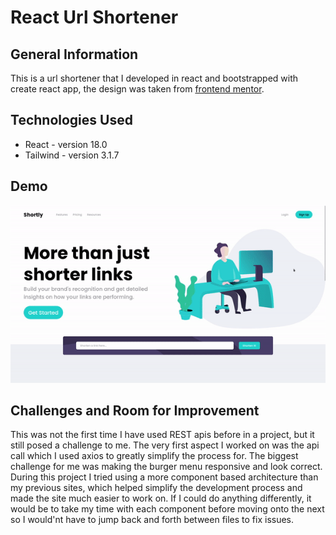 # React Url Shortener

## General Information
This is a url shortener that I developed in react and bootstrapped with create react app, the design was taken from [frontend mentor](https://www.frontendmentor.io/challenges).


## Technologies Used
- React - version 18.0
- Tailwind - version 3.1.7

## Demo
![Usage Gif](https://github.com/GabeeeM/react-url-shortening-website/blob/main/preview.gif)

## Challenges and Room for Improvement
This was not the first time I have used REST apis before in a project, but it still posed a challenge to me. The very first aspect I worked on was the api call which I used axios to greatly simplify the process for. The biggest challenge for me was making the burger menu responsive and look correct. During this project I tried using a more component based architecture than my previous sites, which helped simplify the development process and made the site much easier to work on. If I could do anything differently, it would be to take my time with each component before moving onto the next so I would'nt have to jump back and forth between files to fix issues.
